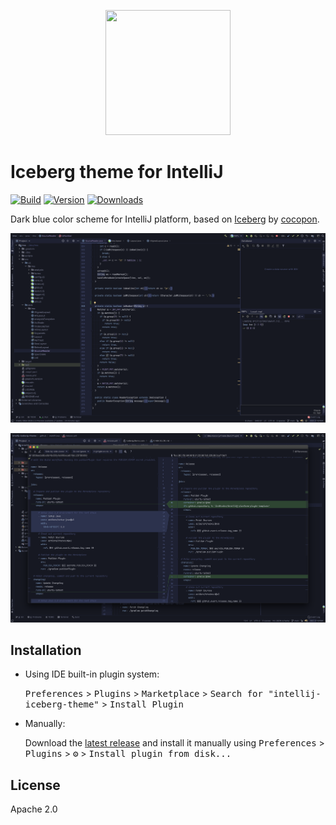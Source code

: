 <p align="center">
<img width="200" height="200" src="https://raw.githubusercontent.com/milankinen/intellij-iceberg-theme/main/src/main/resources/META-INF/pluginIcon.svg?sanitize=true"/>
</p>

# Iceberg theme for IntelliJ

[![Build](https://img.shields.io/github/workflow/status/milankinen/intellij-iceberg-theme/Build?style=flat-square)](https://github.com/milankinen/intellij-iceberg-theme/actions?query=workflow%3ABuild)
[![Version](https://img.shields.io/jetbrains/plugin/v/15126-iceberg.svg?style=flat-square)](https://plugins.jetbrains.com/plugin/15126-iceberg)
[![Downloads](https://img.shields.io/jetbrains/plugin/d/15126-iceberg.svg?style=flat-square)](https://plugins.jetbrains.com/plugin/15126-iceberg)

<!-- Plugin description -->
Dark blue color scheme for IntelliJ platform, based on [Iceberg](https://cocopon.github.io/iceberg.vim/) 
by [cocopon](https://github.com/cocopon).
<!-- Plugin description end -->

![Java example](example.java.png)

![Diff example](example.diff.png)

## Installation

- Using IDE built-in plugin system:
  
  <kbd>Preferences</kbd> > <kbd>Plugins</kbd> > <kbd>Marketplace</kbd> > <kbd>Search for "intellij-iceberg-theme"</kbd> >
  <kbd>Install Plugin</kbd>
  
- Manually:

  Download the [latest release](https://github.com/milankinen/intellij-iceberg-theme/releases/latest) and install it manually using
  <kbd>Preferences</kbd> > <kbd>Plugins</kbd> > <kbd>⚙️</kbd> > <kbd>Install plugin from disk...</kbd>

## License

Apache 2.0
